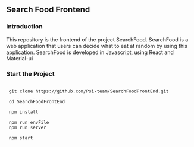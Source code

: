 ## Search Food Frontend

### introduction

This repository is the frontend of the project SearchFood.
SearchFood is a web application that users can decide what to eat at random by using this application.
SearchFood is developed in Javascript, using React and Material-ui

### Start the Project

<pre>
<code>
 git clone https://github.com/Psi-team/SearchFoodFrontEnd.git
 
 cd SearchFoodFrontEnd
 
 npm install
 
 npm run envFile
 npm run server
 
 npm start
 
</code>
</pre>

